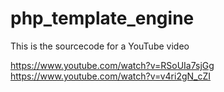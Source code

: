 # php_template_engine
This is the sourcecode for a YouTube video


https://www.youtube.com/watch?v=RSoUIa7sjGg
https://www.youtube.com/watch?v=v4ri2gN_cZI
